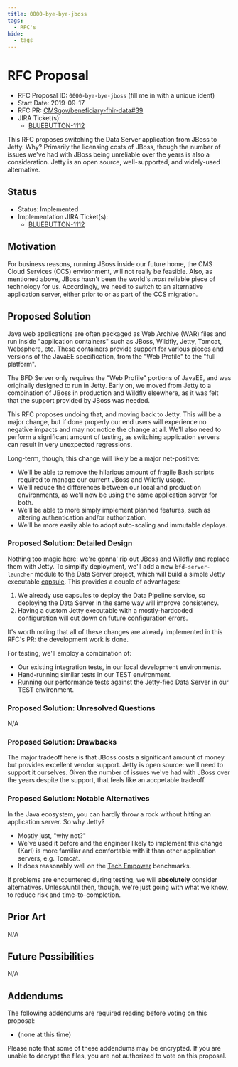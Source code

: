 ```yaml
---
title: 0000-bye-bye-jboss
tags:
  - RFC's
hide:
  - tags
---
```


# RFC Proposal
[RFC Proposal]: #rfc-proposal

* RFC Proposal ID: `0000-bye-bye-jboss` (fill me in with a unique ident)
* Start Date: 2019-09-17
* RFC PR: [CMSgov/beneficiary-fhir-data#39](https://github.com/CMSgov/beneficiary-fhir-data/pull/39)
* JIRA Ticket(s):
    * [BLUEBUTTON-1112](https://jira.cms.gov/browse/BLUEBUTTON-1112)

This RFC proposes switching the Data Server application from JBoss to Jetty.
Why? Primarily the licensing costs of JBoss,
  though the number of issues we've had with JBoss being unreliable over the years is also a consideration.
Jetty is an open source, well-supported, and widely-used alternative.

## Status
[Status]: #status

* Status: Implemented
* Implementation JIRA Ticket(s):
    * [BLUEBUTTON-1112](https://jira.cms.gov/browse/BLUEBUTTON-1112)

## Motivation
[Motivation]: #motivation

For business reasons, running JBoss inside our future home, the CMS Cloud Services (CCS) environment,
  will not really be feasible.
Also, as mentioned above, JBoss hasn't been the world's _most_ reliable piece of technology for us.
Accordingly, we need to switch to an alternative application server,
  either prior to or as part of the CCS migration.

## Proposed Solution
[Proposed Solution]: #proposed-solution

Java web applications are often packaged as Web Archive (WAR) files and run inside "application containers"
  such as JBoss, Wildfly, Jetty, Tomcat, Websphere, etc.
These containers provide support for various pieces and versions of the JavaEE specification,
  from the "Web Profile" to the "full platform".

The BFD Server only requires the "Web Profile" portions of JavaEE,
  and was originally designed to run in Jetty.
Early on, we moved from Jetty to a combination of JBoss in production and Wildfly elsewhere,
  as it was felt that the support provided by JBoss was needed.

This RFC proposes undoing that, and moving back to Jetty.
This will be a major change, but if done properly
  our end users will experience no negative impacts and may not notice the change at all.
We'll also need to perform a significant amount of testing,
  as switching application servers can result in very unexpected regressions.

Long-term, though, this change will likely be a major net-positive:

* We'll be able to remove the hilarious amount of fragile Bash scripts
    required to manage our current JBoss and Wildfly usage.
* We'll reduce the differences between our local and production environments,
    as we'll now be using the same application server for both.
* We'll be able to more simply implement planned features,
    such as altering authentication and/or authorization.
* We'll be more easily able to adopt auto-scaling and immutable deploys.

### Proposed Solution: Detailed Design
[Proposed Solution: Detailed Design]: #proposed-solution-detailed-design

Nothing too magic here: we're gonna' rip out JBoss and Wildfly and replace them with Jetty.
To simplify deployment, we'll add a new `bfd-server-launcher` module to the Data Server project,
  which will build a simple Jetty executable [capsule](http://www.capsule.io/).
This provides a couple of advantages:

1. We already use capsules to deploy the Data Pipeline service,
     so deploying the Data Server in the same way will improve consistency.
2. Having a custom Jetty executable with a mostly-hardcoded configuration will cut down on future configuration errors.

It's worth noting that all of these changes are already implemented in this RFC's PR:
  the development work is done.

For testing, we'll employ a combination of:

* Our existing integration tests, in our local development environments.
* Hand-running similar tests in our TEST environment.
* Running our performance tests against the Jetty-fied Data Server in our TEST environment.

### Proposed Solution: Unresolved Questions
[Proposed Solution: Unresolved Questions]: #proposed-solution-unresolved-questions

N/A

### Proposed Solution: Drawbacks
[Proposed Solution: Drawbacks]: #proposed-solution-drawbacks

The major tradeoff here is that JBoss costs a significant amount of money but provides excellent vendor support.
Jetty is open source: we'll need to support it ourselves.
Given the number of issues we've had with JBoss over the years despite the support,
  that feels like an accpetable tradeoff.

### Proposed Solution: Notable Alternatives
[Proposed Solution: Notable Alternatives]: #proposed-solution-notable-alternatives

In the Java ecosystem, you can hardly throw a rock without hitting an application server.
So why Jetty?

* Mostly just, "why not?"
* We've used it before and the engineer likely to implement this change
    (Karl) is more familiar and comfortable with it than other application servers, e.g. Tomcat.
* It does reasonably well on the [Tech Empower](https://www.techempower.com/benchmarks) benchmarks.

If problems are encountered during testing, we will **absolutely** consider alternatives.
Unless/until then, though, we're just going with what we know, to reduce risk and time-to-completion.

## Prior Art
[Prior Art]: #prior-art

N/A

## Future Possibilities
[Future Possibilities]: #future-possibilities

N/A

## Addendums
[Addendums]: #addendums

The following addendums are required reading before voting on this proposal:

* (none at this time)

Please note that some of these addendums may be encrypted. If you are unable to decrypt the files, you are not authorized to vote on this proposal.